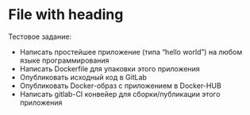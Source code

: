 # File with heading

Тестовое задание:

- Написать простейшее приложение (типа “hello world”) на любом языке программирования
- Написать Dockerfile для упаковки этого приложения
- Опубликовать исходный код в GitLab
- Опубликовать Docker-образ с приложением в Docker-HUB
- Написать gitlab-CI конвейер для сборки/публикации этого приложения
